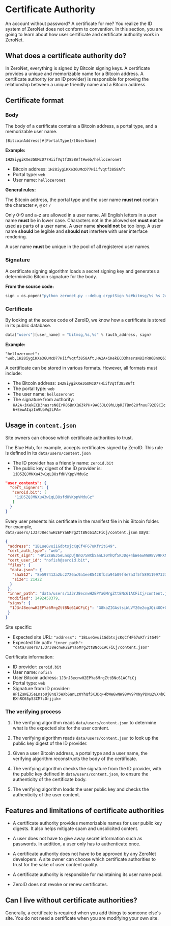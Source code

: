 # Certificate Authority

An account without password? A certificate for me? You realize the ID system of ZeroNet does not conform to convention. In this section, you are going to learn about how user certificate and certificate authority work in ZeroNet.

## What does a certificate authority do?

In ZeroNet, everything is signed by Bitcoin signing keys. A certificate provides a unique and memorizable name for a Bitcoin address. A certificate authority (or an ID provider) is responsible for proving the relationship between a unique friendly name and a Bitcoin address.

## Certificate format

### Body

The body of a certificate contains a Bitcoin address, a portal type, and a memorizable user name.

```
[BitcoinAddress]#[PortalType]/[UserName]
```

**Example:**

```
1H28iygiKXe3GUMcD77HiifVqtf3858Aft#web/hellozeronet
```

- Bitcoin address: `1H28iygiKXe3GUMcD77HiifVqtf3858Aft`
- Portal type: `web`
- User name: `hellozeronet`

**General rules:**

The Bitcoin address, the portal type and the user name **must not** contain the character `#`, `@` or `/`

Only 0-9 and a-z are allowed in a user name. All English letters in a user name **must** be in lower case. Characters not in the allowed set **must not** be used as parts of a user name. A user name **should not** be too long. A user name **should** be legible and **should not** interfere with user interface rendering.

A user name **must** be unique in the pool of all registered user names.

### Signature

A certificate signing algorithm loads a secret signing key and generates a deterministic Bitcoin signature for the body.

**From the source code:**

```python
sign = os.popen("python zeronet.py --debug cryptSign %s#bitmsg/%s %s 2>&1" % (auth_address, user_name, config.site_privatekey)).readlines()[-1].strip()
```

### Certificate

By looking at the source code of ZeroID, we know how a certificate is stored in its public database.

```python
data["users"][user_name] = "bitmsg,%s,%s" % (auth_address, sign)
```

**Example:**

```
"hellozeronet": "web,1H28iygiKXe3GUMcD77HiifVqtf3858Aft,HA2A+iKekECD3hasrsN8IrR86BnXQ63kPH+9A85JLO9hLUpRJTBn62UfnuuF92B9CIc6+EewAIqzIn9UoVq2LPA="
```

A certificate can be stored in various formats. However, all formats must include:

- The Bitcoin address: `1H28iygiKXe3GUMcD77HiifVqtf3858Aft`
- The portal type: `web`
- The user name: `hellozeronet`
- The signature from authority: `HA2A+iKekECD3hasrsN8IrR86BnXQ63kPH+9A85JLO9hLUpRJTBn62UfnuuF92B9CIc6+EewAIqzIn9UoVq2LPA=`

## Usage in `content.json`

Site owners can choose which certificate authorities to trust.

The Blue Hub, for example, accepts certificates signed by ZeroID. This rule is defined in its `data/users/content.json`

- The ID provider has a friendly name: `zeroid.bit`
- The public key digest of the ID provider is: `1iD5ZQJMNXu43w1qLB8sfdHVKppVMduGz`

```json
"user_contents": {
  "cert_signers": {
   "zeroid.bit": [
    "1iD5ZQJMNXu43w1qLB8sfdHVKppVMduGz"
   ]
  }
}
```

Every user presents his certificate in the manifest file in his Bitcoin folder. For example, `data/users/1J3rJ8ecnwH2EPYa6MrgZttBNc61ACFiCj/content.json` says:

```json
{
 "address": "1BLueGvui1GdbtsjcKqCf4F67uKfritG49",
 "cert_auth_type": "web",
 "cert_sign": "HPiZsWEJ5eLnspUj8nQ75WXbSanLz0YhQf5KJDq+4bWe6wNW98Vv9PXNyPDNu2VX4bCEXhRC65pS3CM7cOrjjik=",
 "cert_user_id": "nofish@zeroid.bit",
 "files": {
  "data.json": {
   "sha512": "8e597412a2bc2726ac9a1ee85428fb3a94b09f4e7a3f5f589119973231417b15",
   "size": 21422
  }
 },
 "inner_path": "data/users/1J3rJ8ecnwH2EPYa6MrgZttBNc61ACFiCj/content.json",
 "modified": 1492458379,
 "signs": {
  "1J3rJ8ecnwH2EPYa6MrgZttBNc61ACFiCj": "G8kaZIGAstsiWLVY20e2ogJQi4OO+QuwqJ9GTj3gz7YleST/jst7RQH7hDn0uf8BJMBjFs35H3LPhNHHj4jueh8="
 }
}
```

Site specific:

- Expected site URL: `"address": "1BLueGvui1GdbtsjcKqCf4F67uKfritG49"`
- Expected file path: `"inner_path": "data/users/1J3rJ8ecnwH2EPYa6MrgZttBNc61ACFiCj/content.json"`

Certificate information:

- ID provider: `zeroid.bit`
- User name: `nofish`
- User Bitcoin address: `1J3rJ8ecnwH2EPYa6MrgZttBNc61ACFiCj`
- Portal type: `web`
- Signature from ID provider: `HPiZsWEJ5eLnspUj8nQ75WXbSanLz0YhQf5KJDq+4bWe6wNW98Vv9PXNyPDNu2VX4bCEXhRC65pS3CM7cOrjjik=`

### The verifying process

1. The verifying algorithm reads `data/users/content.json` to determine what is the expected site for the user content.

2. The verifying algorithm reads `data/users/content.json` to look up the public key digest of the ID provider.

3. Given a user Bitcoin address, a portal type and a user name, the verifying algorithm reconstructs the body of the certificate.

4. The verifying algorithm checks the signature from the ID provider, with the public key defined in `data/users/content.json`, to ensure the authenticity of the certificate body.

5. The verifying algorithm loads the user public key and checks the authenticity of the user content.

## Features and limitations of certificate authorities

- A certificate authority provides memorizable names for user public key digests. It also helps mitigate spam and unsolicited content.

- A user does not have to give away secret information such as passwords. In addition, a user only has to authenticate once.

- A certificate authority does not have to be approved by any ZeroNet developers. A site owner can choose which certificate authorities to trust for the sake of user content quality.

- A certificate authority is responsible for maintaining its user name pool.

- ZeroID does not revoke or renew certificates.

## Can I live without certificate authorities?

Generally, a certificate is required when you add things to someone else's site. You do not need a certificate when you are modifying your own site.
